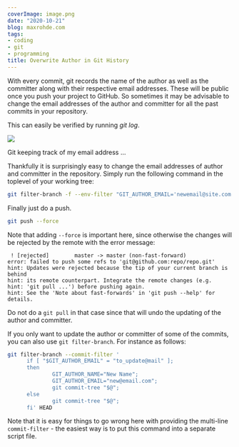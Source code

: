 ```yaml
---
coverImage: image.png
date: "2020-10-21"
blog: maxrohde.com
tags:
- coding
- git
- programming
title: Overwrite Author in Git History
---
```


With every commit, git records the name of the author as well as the committer along with their respective email addresses. These will be public once you push your project to GitHub. So sometimes it may be advisable to change the email addresses of the author and committer for all the past commits in your repository.

This can easily be verified by running _git log_.

[![](https://nexnet.files.wordpress.com/2020/10/image.png?w=883)](https://nexnet.files.wordpress.com/2020/10/image.png)

Git keeping track of my email address ...

Thankfully it is surprisingly easy to change the email addresses of author and committer in the repository. Simply run the following command in the toplevel of your working tree:

```bash
git filter-branch -f --env-filter "GIT_AUTHOR_EMAIL='newemail@site.com' GIT_COMMITTER_EMAIL='newemail@site.com';" HEAD
```

Finally just do a push.

```bash
git push --force
```

Note that adding `--force` is important here, since otherwise the changes will be rejected by the remote with the error message:

```
 ! [rejected]        master -> master (non-fast-forward)
error: failed to push some refs to 'git@github.com:repo/repo.git'
hint: Updates were rejected because the tip of your current branch is behind
hint: its remote counterpart. Integrate the remote changes (e.g.
hint: 'git pull ...') before pushing again.
hint: See the 'Note about fast-forwards' in 'git push --help' for details.
```

Do not do a `git pull` in that case since that will undo the updating of the author and committer.

If you only want to update the author or committer of some of the commits, you can also use `git filter-branch`. For instance as follows:

```bash
git filter-branch --commit-filter '
      if [ "$GIT_AUTHOR_EMAIL" = "to_update@mail" ];
      then
              GIT_AUTHOR_NAME="New Name";
              GIT_AUTHOR_EMAIL="new@email.com";
              git commit-tree "$@";
      else
              git commit-tree "$@";
      fi' HEAD
```

Note that it is easy for things to go wrong here with providing the multi-line `commit-filter` - the easiest way is to put this command into a separate script file.